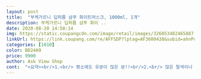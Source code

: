 ```yaml
---
layout: post 
title:  "부케가르니 딥퍼퓸 샴푸 화이트머스크, 1000ml, 1개" 
description: 부케가르니 딥퍼퓸 샴푸 화이 ..
date: 2020-08-20 14:58:14 
img: https://static.coupangcdn.com/image/retail/images/326053482465887-1fefe80b-bf84-4ab0-9431-5b04080f0d09.jpg 
linkUrl: https://link.coupang.com/re/AFFSDP?lptag=AF3600438&subid=ahnPublicAsk&pageKey=1115112330&itemId=2311941877&vendorItemId=70308704969&traceid=V0-113-82847f3bd6947082 
categories: [1010] 
color: BD24A9 
price: 9900 
author: Ask View Shop 
cont:  "<요약><br/>1.<br/> 평소에도 유분이 많은 분!!<br/>2.<br/> 많은 탈색이나 염색등으로 모발이 상하신분!!<br/>3.<br/> 인위적이고 강한 냄세 또는 냄세에 민감하신분!!<br/>4.<br/> 샴푸넴세를 오래 남기고 싶으신분!!<br/>TIP  향기를 더 오래 지속됬음 하는 분들 머리 샴푸해놓고 12분정도 두피마사지 해주시면 더 오래남아요!<br/>개인적으로 화이트머스크 향을 매우 좋아하는데요<br/>갠적으로 제일 좋아하는 향이고 같은 향 많이 맡아본 사람으로써 이샴푸가 제닐 냄세좋아요 !<br/>게다가 샴푸에 아미노산이 다량 들어있어서<br/>그래서 향기 좋은 퍼퓸샴푸를 알아보다가<br/>그리고 다른 샴푸들은 한번 짰을때 걸쯕하고, 머리를 감아도 떡진 기분이 없지않아 있었는데.<br/>.<br/><br/>기분까지 힐링되는 느낌이 들곤 하는거 같아요 ㅎㅎ<br/>날씨가 더워지니까 정수리도 엄청 신경쓰이거든요ㅠ<br/>냄새가 아주... <br/> 고약하거든요 ㅠㅠ 저는 그런 냄새나는 사람은 되고 싶지 않아서<br/>두피 자극을 최소화 하고 보습력을 높였다고 하는데<br/>딥퍼퓸 샴푸  냄세 강하지않고 은은함.<br/> 내머리(많은머리숱과 등까지 어는 길이)기준으로 23번만 펌프에도 풍부한 거품.<br/> 에센스가 필요없을정도로 부드러워짐.<br/><br/>딥퍼퓸꺼(투명)은 보면 알겠지만 다른 샴푸에비해 묽어요!<br/>마트에서 산 샴푸가 맘에 안들어서 샴푸 찾아보다가 후기도 좋고 디자인도 이뻐서 골랐어요!!<br/>머리숱 많고 등중간까지 오는 제머리도 23번만 짜면 됭정도로 거품 많이나와요<br/>박스도 뭔가 고급지게 왔어요 뚜껑도 있어서 여행갈때 챙겨 가기도 좋을거같아요!<br/>박스패키지에서부터 세심하게 신경쓰신게 눈에 보이더라구요<br/>부케가르니 딥퍼퓸 샴푸를 알게됐는데요 ㅋ<br/>부케가르니 퍼퓸샴푸를 쓰고 나면 머리에서도 좋은 머스크향이 솔솔나서<br/>샴푸가 떨어져가서 알아보다가 지인 추천으로 사게된 디퍼퓸샴푸!!<br/>솔직히 후기보고 반신반의 했었는데 다른향으로 하나 더 구매해서 친정으로 보냈어요!! 원래 이런 후기 안쓰는데 진짜 인생샴푸여서 추천하고 갑니다! 지금 고민중이셔서 후기 보시고 계신거면 저 믿고 한번 구매해보세요!!<br/>실제로 사용감도 아주 우수하고 두피가 산뜻해지는 느낌을 받을 수 있었어요<br/>아미노산이 많이 들어있는 덕인지 건조한 모발이 부드러워지는것도 같았어요 ㅎㅎ<br/>아시는 분들은 아시겠지만 정수리에 땀과 유분, 그리고 먼지가 뒤 섞이면.<br/>.<br/><br/>아참 이 샴푸는 조금만 짜서 사용해도 거품이 잘나서 소량만 사용해도되요 가성비갑인거같아요 정말ㅋㅋㅋㅋ<br/>약간 꽃향? 러블리한 향? 글로는 설명이 안되지만 여자여자한 향기 찾으시는분들이 구매 하시면 좋을거같아요<br/>여태까지 써본 수 많은 샴푸들 중에서 제 인생샴푸라고 해도 과언이 아닌듯 합니당 ㅎㅎ<br/>우선 역시 로켓배송!! 배송 빨리와서 좋았어용<br/>이런분에게 추천해요!<br/>이정도 가격에 양도 엄청 많고 성분도 좋고 향까지 좋은 샴푸는 찾기 힘든데<br/>저 원래 후기같은거 안쓰는데 이샴푸는 진짜 인생샴푸라 모두 알았으면 좋겠네요<br/>전 원래 린스(트린트먼트) 안하고 마지막에 에센스만 바르는데 이샴푸는 에센스도 필요없을정도로 보드라워져요 냄세 그만큼 오래가구요<br/>제가 아기키우는 엄마라 솔직히 아기 케어하다보면 하루에 한번씩 머리를 감기 힘들어서 며칠동안 못감고 떡질때가 있는데 다른샴푸들은 그럴때면 물로 흥건히 머리를 적시고 거품을 내도 거품이 잘 안났는데 이 샴푸는 다른 샴푸에 비해 거품 잘나서 좋은거 같아요<br/>제가 지성피부라 땀이랑 유분이 많은편인데요.<br/>.<br/><br/>제품 패키지 부터 예뻐서 넘 맘에 들었어요 ㅎㅎ<br/>크기는 크지만 가벼워서 가져가기 좋을거같아요 우선 디자인 이쁘고 향도 싸구려?향이 아닌 고급진향이랄까 향이 진한데 그렇다고 코를 찌르는 향은 아니라 은은하게 좋아여ㅎㅎ<br/>타회사샴푸  인위적인 냄세 강함.<br/> 내머리(많은 머리숱과 등까지오는길이) 샴푸하려면 5번이상은 펌프해야함.<br/> 린스(트린트먼트)인하면 머릿결이 뻣뻣해짐.<br/><br/>타회사의 화이트머스크향 샴푸쓰다가 냄세도 인위적이고, 생각하던 향이 아니였는데, 딥퍼퓸 화이트머스크향은 진짜 은은하고 인위적인 냄세 전혀아니며, 고급지고 딱 제가 원하던 그런 향이예요!!<br/>택배상태  다른회사는 터지거나, 세서 오는 경우가 있었지만 받아본 분들은 아시겠지만 튼튼힌 박스안에 잘 들어있음.<br/><br/>항상 청결에 신경을 쓰는편입니다!<br/>향기는 화이트머스크 향과 플로럴의 조화의 매혹적인 향기예요 ㅎㅎ<br/>" 
---
```

